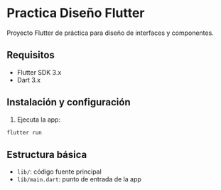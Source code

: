 # Practica Diseño Flutter

Proyecto Flutter de práctica para diseño de interfaces y componentes.

## Requisitos

- Flutter SDK 3.x
- Dart 3.x

## Instalación y configuración

1. Ejecuta la app:

```bash
flutter run
```

## Estructura básica

- `lib/`: código fuente principal
- `lib/main.dart`: punto de entrada de la app
